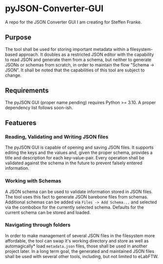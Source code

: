 # pyJSON-Converter-GUI

A repo for the JSON Converter GUI I am creating for Steffen Franke.

## Purpose

The tool shall be used for storing important metadata within a filesystem-based approach. It doubles as a restricted JSON editor with the capability to read JSON and generate them from a schema, but neither to generate JSONs or schemas from scratch, in order to maintain the flow "Schema -> JSON". It shall be noted that the capabilities of this tool are subject to change.

## Requirements

The pyJSON GUI (proper name pending) requires Python >= 3.10. A proper dependency list follows soon-ish.

## Featueres

### Reading, Validating and Writing JSON files

The pyJSON GUI is capable of opening and saving JSON files. It supports editing the keys and the values and, given the proper schema, provides a title and description for each key-value-pair. Every operation shall be validated against the schema in the future to prevent falsely entered information.

### Working with Schemas

A JSON schema can be used to validate information stored in JSON files. The tool uses this fact to generate JSON barebone files from schemas. Additional schemas can be added via `Files -> Add Schema...` and selected via the combobox for the currently selected schema. Defaults for the current schema can be stored and loaded.

### Navigating through folders

In order to make management of several JSON files in the filesystem more affordable, the tool can swap it's working directory and store as well as automagically* load `metadata.json` files, those shall be used in another project later. In a long term goal, the generated and maintained JSON files shall be used with several other tools, including, but not limited to eLabFTW.
